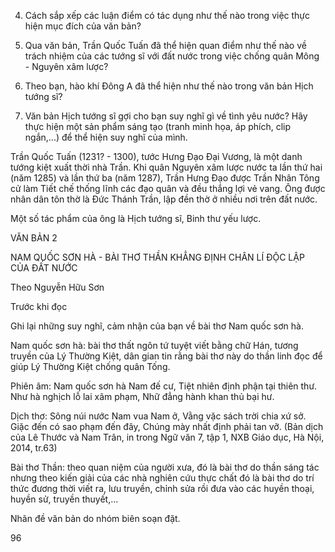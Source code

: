 4. Cách sắp xếp các luận điểm có tác dụng như thế nào trong việc thực hiện mục đích của văn bản?

5. Qua văn bản, Trần Quốc Tuấn đã thể hiện quan điểm như thế nào về trách nhiệm của các tướng sĩ với đất nước trong việc chống quân Mông - Nguyên xâm lược?

6. Theo bạn, hào khí Đông A đã thể hiện như thế nào trong văn bản Hịch tướng sĩ?

7. Văn bản Hịch tướng sĩ gợi cho bạn suy nghĩ gì về tình yêu nước? Hãy thực hiện một sản phẩm sáng tạo (tranh minh họa, áp phích, clip ngắn,...) để thể hiện suy nghĩ của mình.

Trần Quốc Tuấn (1231? - 1300), tước Hưng Đạo Đại Vương, là một danh tướng kiệt xuất thời nhà Trần. Khi quân Nguyên xâm lược nước ta lần thứ hai (năm 1285) và lần thứ ba (năm 1287), Trần Hưng Đạo được Trần Nhân Tông cử làm Tiết chế thống lĩnh các đạo quân và đều thắng lợi vẻ vang. Ông được nhân dân tôn thờ là Đức Thánh Trần, lập đền thờ ở nhiều nơi trên đất nước.

Một số tác phẩm của ông là Hịch tướng sĩ, Binh thư yếu lược.

VĂN BẢN 2

NAM QUỐC SƠN HÀ - BÀI THƠ THẦN KHẲNG ĐỊNH CHÂN LÍ ĐỘC LẬP CỦA ĐẤT NƯỚC

Theo Nguyễn Hữu Sơn

Trước khi đọc

Ghi lại những suy nghĩ, cảm nhận của bạn về bài thơ Nam quốc sơn hà.

Nam quốc sơn hà: bài thơ thất ngôn tứ tuyệt viết bằng chữ Hán, tương truyền của Lý Thường Kiệt, dân gian tin rằng bài thơ này do thần linh đọc để giúp Lý Thường Kiệt chống quân Tống.

Phiên âm:
Nam quốc sơn hà Nam đế cư,
Tiệt nhiên định phận tại thiên thư.
Như hà nghịch lỗ lai xâm phạm,
Nhữ đẳng hành khan thủ bại hư.

Dịch thơ:
Sông núi nước Nam vua Nam ở,
Vằng vặc sách trời chia xứ sở.
Giặc đến có sao phạm đến đây,
Chúng mày nhất định phải tan vỡ.
(Bản dịch của Lê Thước và Nam Trân, in trong Ngữ văn 7, tập 1,
NXB Giáo dục, Hà Nội, 2014, tr.63)

Bài thơ Thần: theo quan niệm của người xưa, đó là bài thơ do thần sáng tác nhưng theo kiến giải của các nhà nghiên cứu thực chất đó là bài thơ do trí thức đương thời viết ra, lưu truyền, chỉnh sửa rồi đưa vào các huyền thoại, huyền sử, truyền thuyết,...

Nhãn đề văn bản do nhóm biên soạn đặt.

96